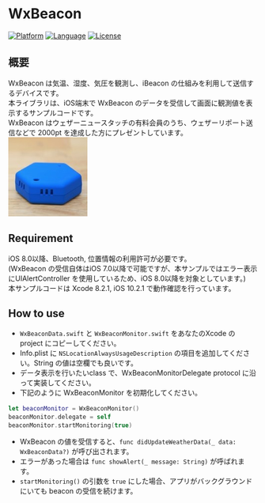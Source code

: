 WxBeacon
========

[![Platform](http://img.shields.io/badge/platform-ios-blue.svg?style=flat)](https://developer.apple.com/iphone/index.action)
[![Language](http://img.shields.io/badge/language-swift-brightgreen.svg?style=flat)](https://developer.apple.com/swift)
[![License](http://img.shields.io/badge/license-MIT-lightgrey.svg?style=flat)](http://mit-license.org)


概要
------
WxBeacon は気温、湿度、気圧を観測し、iBeacon の仕組みを利用して送信するデバイスです。  
本ライブラリは、iOS端末で WxBeacon のデータを受信して画面に観測値を表示するサンプルコードです。  
WxBeacon はウェザーニュースタッチの有料会員のうち、ウェザーリポート送信などで 2000pt を達成した方にプレゼントしています。  
![WxBeacon](WxBeacon.jpg)


Requirement
--------
iOS 8.0以降、Bluetooth, 位置情報の利用許可が必要です。  
(WxBeacon の受信自体はiOS 7.0以降で可能ですが、本サンプルではエラー表示にUIAlertController を使用しているため、iOS 8.0以降を対象としています。)  
本サンプルコードは Xcode 8.2.1, iOS 10.2.1 で動作確認を行っています。


How to use
--------
* `WxBeaconData.swift` と `WxBeaconMonitor.swift` をあなたのXcode のproject にコピーしてください。
* Info.plist に `NSLocationAlwaysUsageDescription` の項目を追加してください。String の値は空欄でも良いです。
* データ表示を行いたいclass で、WxBeaconMonitorDelegate protocol に沿って実装してください。
* 下記のように WxBeaconMonitor を初期化してください。
```swift
let beaconMonitor = WxBeaconMonitor()
beaconMonitor.delegate = self
beaconMonitor.startMonitoring(true)
```
* WxBeacon の値を受信すると、```func didUpdateWeatherData(_ data: WxBeaconData?)``` が呼び出されます。
* エラーがあった場合は ```func showAlert(_ message: String)``` が呼ばれます。
* `startMonitoring()` の引数を `true` にした場合、アプリがバックグラウンドにいても beacon の受信を続けます。
